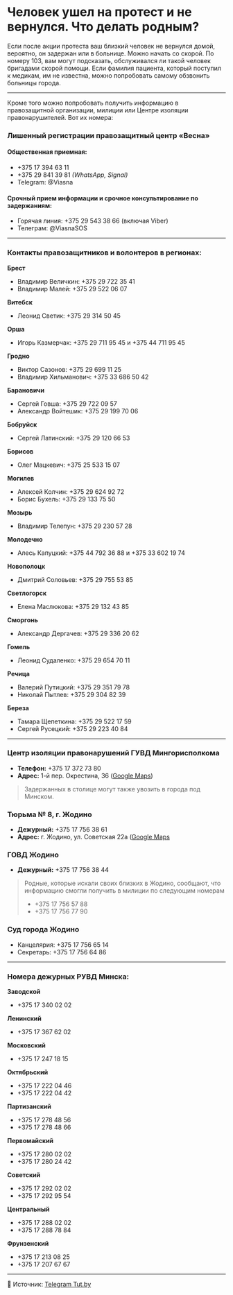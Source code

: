 # Человек ушел на протест и не вернулся. Что делать родным?

Если после акции протеста ваш близкий человек не вернулся домой, вероятно, он задержан или в больнице. Можно начать со скорой. По номеру 103, вам могут подсказать, обслуживался ли такой человек бригадами скорой помощи. Если фамилия пациента, который поступил к медикам, им не известна, можно попробовать самому обзвонить больницы города.

---

Кроме того можно попробовать получить информацию в правозащитной организации, милиции или Центре изоляции правонарушителей. Вот их номера:

### Лишенный регистрации правозащитный центр «Весна»

#### Общественная приемная:
- +375 17 394 63 11 
- +375 29 841 39 81 _(WhatsApp, Signal)_
- Telegram: @Viasna

#### Срочный прием информации и срочное консультирование по задержаниям:
- Горячая линия: +375 29 543 38 66 (включая Viber)
- Телеграм: @ViasnaSOS

---

### Контакты правозащитников и волонтеров в регионах:

**Брест**
- Владимир Величкин: +375 29 722 35 41
- Владимир Малей: +375 29 522 06 07

**Витебск**
- Леонид Светик: +375 29 314 50 45

**Орша**
- Игорь Казмерчак: +375 29 711 95 45 и +375 44 711 95 45

**Гродно**
- Виктор Сазонов: +375 29 699 11 25
- Владимир Хильманович: +375 33 686 50 42

**Барановичи**
- Сергей Говша: +375 29 722 09 57
- Александр Войтешик: +375 29 199 70 06

**Бобруйск**
- Сергей Латинский: +375 29 120 66 53

**Борисов**
- Олег Мацкевич: +375 25 533 15 07

**Могилев**
- Алексей Колчин: +375 29 624 92 72
- Борис Бухель: +375 29 133 75 50

**Мозырь**
- Владимир Телепун: +375 29 230 57 28

**Молодечно**
- Алесь Капуцкий: +375 44 792 36 88 и +375 33 602 19 74

**Новополоцк**
- Дмитрий Соловьев: +375 29 755 53 85

**Светлогорск**
- Елена Маслюкова: +375 29 132 43 85

**Сморгонь**
- Александр Дергачев: +375 29 336 20 62

**Гомель**
- Леонид Судаленко: +375 29 654 70 11

**Речица**
- Валерий Путицкий: +375 29 351 79 78 
- Николай Пытлев: +375 29 304 82 39

**Береза**
- Тамара Щепеткина: +375 29 522 17 59
- Сергей Русецкий: +375 29 223 40 84

---

### Центр изоляции правонарушений ГУВД Мингорисполкома

- **Телефон:** +375 17 372 73 80
- **Адрес:** 1-й пер. Окрестина, 36 ([Google Maps](https://goo.gl/maps/NRXUvjJhZKyCHq4SA))

> Задержанных в столице могут также увозить в города под Минском.

### Тюрьма № 8, г. Жодино 
- **Дежурный:** +375 17 756 38 61
- **Адрес:** г. Жодино, ул. Советская 22а ([Google Maps]()

### ГОВД Жодино
- **Дежурный:** +375 17 756 38 44

> Родные, которые искали своих близких в Жодино, сообщают, что информацию смогли получить в милиции по следующим номерам 
> - +375 17 756 57 88
> - +375 17 756 77 90

### Суд города Жодино 
- Канцелярия: +375 17 756 65 14
- Секретарь: +375 17 756 64 86

---

### Номера дежурных РУВД Минска:

**Заводской** 
- +375 17 340 02 02

**Ленинский**
- +375 17 367 62 02

**Московский**
- +375 17 247 18 15

**Октябрьский**
- +375 17 222 04 46
- +375 17 222 04 42

**Партизанский**
- +375 17 278 48 56
- +375 17 278 48 66

**Первомайский**
- +375 17 280 02 02
- +375 17 280 24 42

**Советский**
- +375 17 292 02 02
- +375 17 292 95 54

**Центральный**
- +375 17 288 02 02
- +375 17 288 78 84

**Фрунзенский**
- +375 17 213 08 25
- +375 17 207 67 67

---

🔗 Источник: [Telegram Tut.by](https://t.me/tutby_official/10179)
